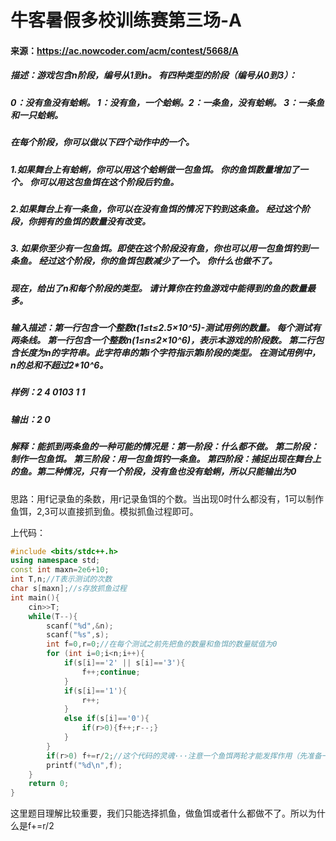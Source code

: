 #         牛客暑假多校训练赛第三场-A

#### 来源：https://ac.nowcoder.com/acm/contest/5668/A

##### 描述：游戏包含n阶段，编号从1到n。 有四种类型的阶段（编号从0到3）：

##### 0：没有鱼没有蛤蜊。 1：没有鱼，一个蛤蜊。2：一条鱼，没有蛤蜊。 3：一条鱼和一只蛤蜊。

#####  在每个阶段，你可以做以下四个动作中的一个。

#####  1.如果舞台上有蛤蜊，你可以用这个蛤蜊做一包鱼饵。 你的鱼饵数量增加了一个。 你可以用这包鱼饵在这个阶段后钓鱼。 

##### 2.如果舞台上有一条鱼，你可以在没有鱼饵的情况下钓到这条鱼。 经过这个阶段，你拥有的鱼饵的数量没有改变。

##### 3. 如果你至少有一包鱼饵。即使在这个阶段没有鱼，你也可以用一包鱼饵钓到一条鱼。 经过这个阶段，你的鱼饵包数减少了一个。 你什么也做不了。 

##### 现在，给出了n和每个阶段的类型。 请计算你在钓鱼游戏中能得到的鱼的数量最多。 

##### 输入描述：第一行包含一个整数t(1≤t≤2.5×10^5)-测试用例的数量。 每个测试有两条线。 第一行包含一个整数n(1≤n≤2×10^6)，表示本游戏的阶段数。 第二行包含长度为n的字符串。此字符串的第i个字符指示第i阶段的类型。 在测试用例中，n的总和不超过2*10^6。  

##### 样例：2 4 0103 1 1 

##### 输出：2  0

##### 解释：能抓到两条鱼的一种可能的情况是：第一阶段：什么都不做。 第二阶段：制作一包鱼饵。 第三阶段：用一包鱼饵钓一条鱼。 第四阶段：捕捉出现在舞台上的鱼。第二种情况，只有一个阶段，没有鱼也没有蛤蜊，所以只能输出为0

思路：用f记录鱼的条数，用r记录鱼饵的个数。当出现0时什么都没有，1可以制作鱼饵，2,3可以直接抓到鱼。模拟抓鱼过程即可。

上代码：

```c++
#include <bits/stdc++.h>
using namespace std;
const int maxn=2e6+10;
int T,n;//T表示测试的次数
char s[maxn];//s存放抓鱼过程
int main(){
    cin>>T;
    while(T--){
        scanf("%d",&n);
        scanf("%s",s);
        int f=0,r=0;//在每个测试之前先把鱼的数量和鱼饵的数量赋值为0
        for (int i=0;i<n;i++){
            if(s[i]=='2' || s[i]=='3'){
                f++;continue;
            }
            if(s[i]=='1'){
                r++;
            }
            else if(s[i]=='0'){
                if(r>0){f++;r--;}
            }
        }
        if(r>0) f+=r/2;//这个代码的灵魂···注意一个鱼饵两轮才能发挥作用（先准备一个鱼饵，下一轮抓鱼）
        printf("%d\n",f);
    }
    return 0;
}
```

这里题目理解比较重要，我们只能选择抓鱼，做鱼饵或者什么都做不了。所以为什么是f+=r/2